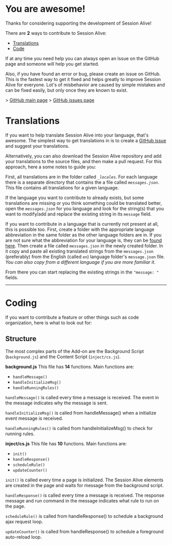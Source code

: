 # You are awesome!

Thanks for considering supporting the development of Session Alive!

There are **2** ways to contribute to Session Alive:

- [Translations](#translations)
- [Code](#coding)

If at any time you need help you can always open an Issue on the GitHub page and someone will help you get started.

Also, if you have found an error or bug, please create an issue on GitHub. This is the fastest way to get it fixed and helps greatly to improve Session Alive for everyone. Lot's of misbehavior are caused by simple mistakes and can be fixed easily, but only once they are known to exist.

\> [GitHub main page](https://github.com/arunelias/session-alive/)
\> [GitHub issues page](https://github.com/arunelias/session-alive/issues)

# Translations

If you want to help translate Session Alive into your language, that's awesome. The simplest way to get translations in is to create a [GitHub issue](https://github.com/arunelias/session-alive/issues) and suggest your translations.

Alternatively, you can also download the Session Alive repository and add your translations to the source files, and then make a pull request. For this approach, here a some notes to guide you:

First, all translations are in the folder called _`_locales`_. For each language there is a separate directory that contains the a file called _`messages.json`_. This file contains all translations for a given language.

If the language you want to contribute to already exists, but some translations are missing or you think something could be translated better, open the _`messages.json`_ for you language and look for the string(s) that you want to modify/add and replace the existing string in its `message` field.

If you want to contribute in a language that is currently not present at all, this is possible too. First, create a folder with the appropriate language abbreviation in the same folder as the other language folders are in. If you are not sure what the abbreviation for your language is, they can be [found here](http://www.abbreviations.com/acronyms/LANGUAGES2L). Then create a file called `messages.json` in the newly created folder. In it copy and paste all existing translated strings from the `messages.json` (preferably) from the English (called `en`) language folder's `message.json` file. *You can also copy from a different language if you are more familiar it*.

From there you can start replacing the existing strings in the `"message: "` fields.

---

# Coding

If you want to contribute a feature or other things such as code organization, here is what to look out for:

## Structure

The most complex parts of the Add-on are the Background Script (`background.js`) and the Content Script (`inject/cs.js`).

**background.js**
This file has **14** functions. Main functions are:
- `handleMessage()`
- `handleInitializeMsg()`
- `handleRunningRules()`

`handleMessage()` is called every time a message is received. The event in the message indicates why the message is sent.

`handleInitializeMsg()` is called from handleMessage() when a initialize event message is received.

`handleRunningRules()` is called from handleInitializeMsg() to check for running rules.

**inject/cs.js**
This file has **10** functions. Main functions are:
- `init()`
- `handleResponse()`
- `scheduleRule()`
- `updateCounter()`

`init()` is called every time a page is initialized. The Session Alive elements are created in the page and waits for message from the background script.

`handleResponse()` is called every time a message is received. The response message and run command in the message indicates what rule to run on the page.

`scheduleRule()` is called from handleResponse() to schedule a background ajax request loop.

`updateCounter()` is called from handleResponse() to schedule a foreground auto-reload loop.
